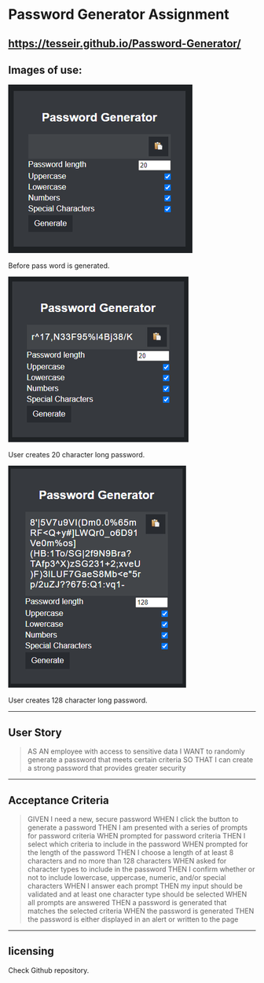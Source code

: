 # Password Generator Assignment
https://tesseir.github.io/Password-Generator/
 ---
## Images of use:

 ![No password](https://raw.githubusercontent.com/tesseir/Password-Generator/main/Assets/readmeimages/pg1.PNG)

Before pass word is generated.

![20 character long password](https://raw.githubusercontent.com/tesseir/Password-Generator/main/Assets/readmeimages/pg2.PNG)

User creates 20 character long password.

![128 character long password](https://raw.githubusercontent.com/tesseir/Password-Generator/main/Assets/readmeimages/pg3.PNG)

User creates 128 character long password.

---
## User Story

>AS AN employee with access to sensitive data
>I WANT to randomly generate a password that meets certain criteria
>SO THAT I can create a strong password that provides greater security

---
## Acceptance Criteria

>GIVEN I need a new, secure password
>WHEN I click the button to generate a password
>THEN I am presented with a series of prompts for password criteria
>WHEN prompted for password criteria
>THEN I select which criteria to include in the password
>WHEN prompted for the length of the password
>THEN I choose a length of at least 8 characters and no more than 128 characters
>WHEN asked for character types to include in the password
>THEN I confirm whether or not to include lowercase, uppercase, numeric, and/or special characters
>WHEN I answer each prompt
>THEN my input should be validated and at least one character type should be selected
>WHEN all prompts are answered
>THEN a password is generated that matches the selected criteria
>WHEN the password is generated
>THEN the password is either displayed in an alert or written to the page

---
## licensing

Check Github repository.